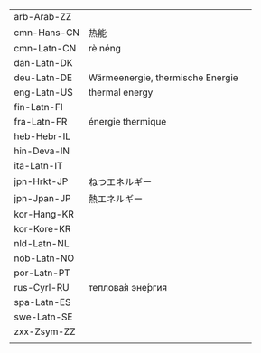 | | | |
|-|-|-|
| arb-Arab-ZZ |  |  |
| cmn-Hans-CN | 热能 |  |
| cmn-Latn-CN | rè néng |  |
| dan-Latn-DK |  |  |
| deu-Latn-DE | Wärmeenergie, thermische Energie |  |
| eng-Latn-US | thermal energy |  |
| fin-Latn-FI |  |  |
| fra-Latn-FR | énergie thermique |  |
| heb-Hebr-IL |  |  |
| hin-Deva-IN |  |  |
| ita-Latn-IT |  |  |
| jpn-Hrkt-JP | ねつエネルギー |  |
| jpn-Jpan-JP | 熱エネルギー |  |
| kor-Hang-KR |  |  |
| kor-Kore-KR |  |  |
| nld-Latn-NL |  |  |
| nob-Latn-NO |  |  |
| por-Latn-PT |  |  |
| rus-Cyrl-RU | теплова́я эне́ргия |  |
| spa-Latn-ES |  |  |
| swe-Latn-SE |  |  |
| zxx-Zsym-ZZ |  |  |
|  |  |  |
